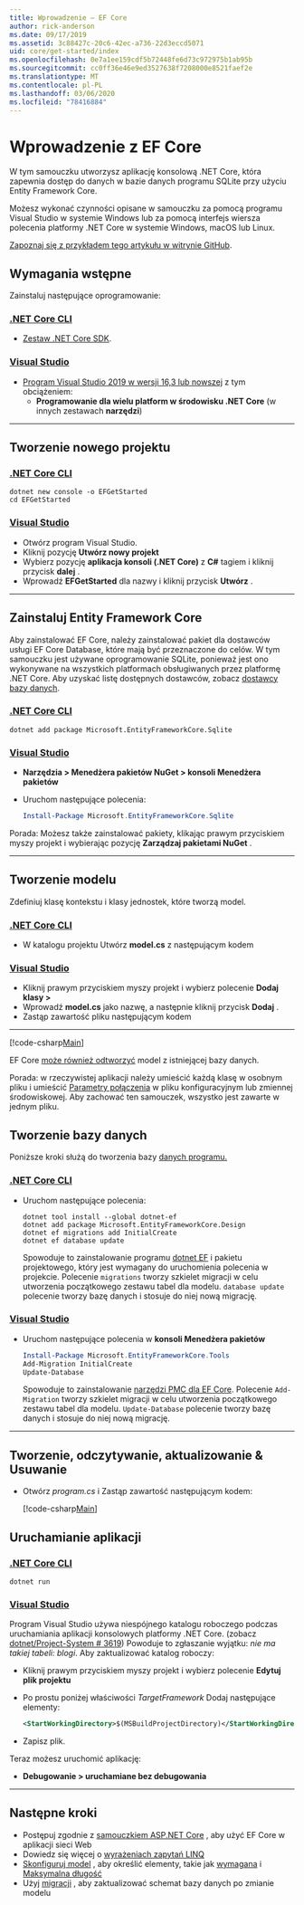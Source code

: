 ```yaml
---
title: Wprowadzenie — EF Core
author: rick-anderson
ms.date: 09/17/2019
ms.assetid: 3c88427c-20c6-42ec-a736-22d3eccd5071
uid: core/get-started/index
ms.openlocfilehash: 0e7a1ee159cdf5b72448fe6d73c972975b1ab95b
ms.sourcegitcommit: cc0ff36e46e9ed3527638f7208000e8521faef2e
ms.translationtype: MT
ms.contentlocale: pl-PL
ms.lasthandoff: 03/06/2020
ms.locfileid: "78416884"
---
```

# <a name="getting-started-with-ef-core"></a>Wprowadzenie z EF Core

W tym samouczku utworzysz aplikację konsolową .NET Core, która zapewnia dostęp do danych w bazie danych programu SQLite przy użyciu Entity Framework Core.

Możesz wykonać czynności opisane w samouczku za pomocą programu Visual Studio w systemie Windows lub za pomocą interfejs wiersza polecenia platformy .NET Core w systemie Windows, macOS lub Linux.

[Zapoznaj się z przykładem tego artykułu w witrynie GitHub](https://github.com/dotnet/EntityFramework.Docs/tree/master/samples/core/GetStarted).

## <a name="prerequisites"></a>Wymagania wstępne

Zainstaluj następujące oprogramowanie:

### <a name="net-core-cli"></a>[.NET Core CLI](#tab/netcore-cli)

* [Zestaw .NET Core SDK](https://www.microsoft.com/net/download/core).

### <a name="visual-studio"></a>[Visual Studio](#tab/visual-studio)

* [Program Visual Studio 2019 w wersji 16,3 lub nowszej](https://www.visualstudio.com/downloads/) z tym obciążeniem:
  * **Programowanie dla wielu platform w środowisku .NET Core** (w innych zestawach **narzędzi**)

---

## <a name="create-a-new-project"></a>Tworzenie nowego projektu

### <a name="net-core-cli"></a>[.NET Core CLI](#tab/netcore-cli)

```dotnetcli
dotnet new console -o EFGetStarted
cd EFGetStarted
```

### <a name="visual-studio"></a>[Visual Studio](#tab/visual-studio)

* Otwórz program Visual Studio.
* Kliknij pozycję **Utwórz nowy projekt**
* Wybierz pozycję **aplikacja konsoli (.NET Core)** z **C#** tagiem i kliknij przycisk **dalej** .
* Wprowadź **EFGetStarted** dla nazwy i kliknij przycisk **Utwórz** .

---

## <a name="install-entity-framework-core"></a>Zainstaluj Entity Framework Core

Aby zainstalować EF Core, należy zainstalować pakiet dla dostawców usługi EF Core Database, które mają być przeznaczone do celów. W tym samouczku jest używane oprogramowanie SQLite, ponieważ jest ono wykonywane na wszystkich platformach obsługiwanych przez platformę .NET Core. Aby uzyskać listę dostępnych dostawców, zobacz [dostawcy bazy danych](../providers/index.md).

### <a name="net-core-cli"></a>[.NET Core CLI](#tab/netcore-cli)

```dotnetcli
dotnet add package Microsoft.EntityFrameworkCore.Sqlite
```

### <a name="visual-studio"></a>[Visual Studio](#tab/visual-studio)

* **Narzędzia > Menedżera pakietów NuGet > konsoli Menedżera pakietów**
* Uruchom następujące polecenia:

  ``` PowerShell
  Install-Package Microsoft.EntityFrameworkCore.Sqlite
  ```

Porada: Możesz także zainstalować pakiety, klikając prawym przyciskiem myszy projekt i wybierając pozycję **Zarządzaj pakietami NuGet** .

---

## <a name="create-the-model"></a>Tworzenie modelu

Zdefiniuj klasę kontekstu i klasy jednostek, które tworzą model.

### <a name="net-core-cli"></a>[.NET Core CLI](#tab/netcore-cli)

* W katalogu projektu Utwórz **model.cs** z następującym kodem

### <a name="visual-studio"></a>[Visual Studio](#tab/visual-studio)

* Kliknij prawym przyciskiem myszy projekt i wybierz polecenie **Dodaj klasy >**
* Wprowadź **model.cs** jako nazwę, a następnie kliknij przycisk **Dodaj** .
* Zastąp zawartość pliku następującym kodem

---

[!code-csharp[Main](../../../samples/core/GetStarted/Model.cs)]

EF Core [może również odtworzyć](../managing-schemas/scaffolding.md) model z istniejącej bazy danych.

Porada: w rzeczywistej aplikacji należy umieścić każdą klasę w osobnym pliku i umieścić [Parametry połączenia](../miscellaneous/connection-strings.md) w pliku konfiguracyjnym lub zmiennej środowiskowej. Aby zachować ten samouczek, wszystko jest zawarte w jednym pliku.

## <a name="create-the-database"></a>Tworzenie bazy danych

Poniższe kroki służą do tworzenia bazy [danych programu.](xref:core/managing-schemas/migrations/index)

### <a name="net-core-cli"></a>[.NET Core CLI](#tab/netcore-cli)

* Uruchom następujące polecenia:

  ```dotnetcli
  dotnet tool install --global dotnet-ef
  dotnet add package Microsoft.EntityFrameworkCore.Design
  dotnet ef migrations add InitialCreate
  dotnet ef database update
  ```

  Spowoduje to zainstalowanie programu [dotnet EF](../miscellaneous/cli/dotnet.md) i pakietu projektowego, który jest wymagany do uruchomienia polecenia w projekcie. Polecenie `migrations` tworzy szkielet migracji w celu utworzenia początkowego zestawu tabel dla modelu. `database update` polecenie tworzy bazę danych i stosuje do niej nową migrację.

### <a name="visual-studio"></a>[Visual Studio](#tab/visual-studio)

* Uruchom następujące polecenia w **konsoli Menedżera pakietów**

  ``` PowerShell
  Install-Package Microsoft.EntityFrameworkCore.Tools
  Add-Migration InitialCreate
  Update-Database
  ```

  Spowoduje to zainstalowanie [narzędzi PMC dla EF Core](../miscellaneous/cli/powershell.md). Polecenie `Add-Migration` tworzy szkielet migracji w celu utworzenia początkowego zestawu tabel dla modelu. `Update-Database` polecenie tworzy bazę danych i stosuje do niej nową migrację.

---

## <a name="create-read-update--delete"></a>Tworzenie, odczytywanie, aktualizowanie & Usuwanie

* Otwórz *program.cs* i Zastąp zawartość następującym kodem:

  [!code-csharp[Main](../../../samples/core/GetStarted/Program.cs)]

## <a name="run-the-app"></a>Uruchamianie aplikacji

### <a name="net-core-cli"></a>[.NET Core CLI](#tab/netcore-cli)

```dotnetcli
dotnet run
```

### <a name="visual-studio"></a>[Visual Studio](#tab/visual-studio)

Program Visual Studio używa niespójnego katalogu roboczego podczas uruchamiania aplikacji konsolowych platformy .NET Core. (zobacz [dotnet/Project-System # 3619](https://github.com/dotnet/project-system/issues/3619)) Powoduje to zgłaszanie wyjątku: *nie ma takiej tabeli: blogi*. Aby zaktualizować katalog roboczy:

* Kliknij prawym przyciskiem myszy projekt i wybierz polecenie **Edytuj plik projektu**
* Po prostu poniżej właściwości *TargetFramework* Dodaj następujące elementy:

  ``` XML
  <StartWorkingDirectory>$(MSBuildProjectDirectory)</StartWorkingDirectory>
  ```

* Zapisz plik.

Teraz możesz uruchomić aplikację:

* **Debugowanie > uruchamiane bez debugowania**

---

## <a name="next-steps"></a>Następne kroki

* Postępuj zgodnie z [samouczkiem ASP.NET Core](/aspnet/core/data/ef-rp/intro) , aby użyć EF Core w aplikacji sieci Web
* Dowiedz się więcej o [wyrażeniach zapytań LINQ](/dotnet/csharp/programming-guide/concepts/linq/basic-linq-query-operations)
* [Skonfiguruj model](xref:core/modeling/index) , aby określić elementy, takie jak [wymagana](xref:core/modeling/entity-properties#required-and-optional-properties) i [Maksymalna długość](xref:core/modeling/entity-properties#maximum-length)
* Użyj [migracji](xref:core/managing-schemas/migrations/index) , aby zaktualizować schemat bazy danych po zmianie modelu
